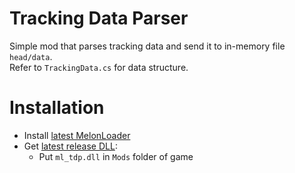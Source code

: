 # Tracking Data Parser
Simple mod that parses tracking data and send it to in-memory file `head/data`.  
Refer to `TrackingData.cs` for data structure.

# Installation
* Install [latest MelonLoader](https://github.com/LavaGang/MelonLoader)
* Get [latest release DLL](../../../releases/latest):
  * Put `ml_tdp.dll` in `Mods` folder of game
